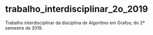 # trabalho_interdisciplinar_2o_2019
Trabalho interdisciplinar da disciplina de Algoritmo em Grafos; do 2º semestre de 2019.
